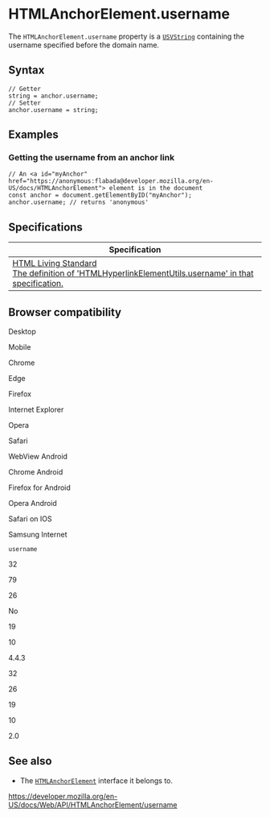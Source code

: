 # HTMLAnchorElement.username

The `HTMLAnchorElement.username` property is a [`USVString`](../usvstring) containing the username specified before the domain name.

## Syntax

    // Getter
    string = anchor.username;
    // Setter
    anchor.username = string;

## Examples

### Getting the username from an anchor link

    // An <a id="myAnchor" href="https://anonymous:flabada@developer.mozilla.org/en-US/docs/HTMLAnchorElement"> element is in the document
    const anchor = document.getElementByID("myAnchor");
    anchor.username; // returns 'anonymous'

## Specifications

<table><thead><tr class="header"><th>Specification</th></tr></thead><tbody><tr class="odd"><td><a href="https://html.spec.whatwg.org/multipage/#dom-hyperlink-username">HTML Living Standard<br />
<span class="small">The definition of 'HTMLHyperlinkElementUtils.username' in that specification.</span></a></td></tr></tbody></table>

## Browser compatibility

Desktop

Mobile

Chrome

Edge

Firefox

Internet Explorer

Opera

Safari

WebView Android

Chrome Android

Firefox for Android

Opera Android

Safari on IOS

Samsung Internet

`username`

32

79

26

No

19

10

4.4.3

32

26

19

10

2.0

## See also

- The [`HTMLAnchorElement`](../htmlanchorelement) interface it belongs to.

<a href="https://developer.mozilla.org/en-US/docs/Web/API/HTMLAnchorElement/username" class="_attribution-link">https://developer.mozilla.org/en-US/docs/Web/API/HTMLAnchorElement/username</a>
